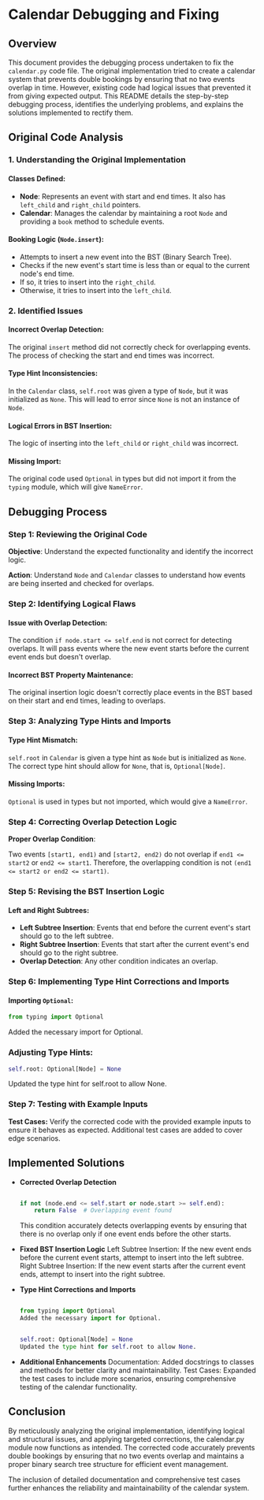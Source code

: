 # Calendar Debugging and Fixing

## Overview

This document provides the debugging process undertaken to fix the `calendar.py` code file. The original implementation tried to create a calendar system that prevents double bookings by ensuring that no two events overlap in time. However, existing code had logical issues that prevented it from giving expected output. This README details the step-by-step debugging process, identifies the underlying problems, and explains the solutions implemented to rectify them.

## Original Code Analysis

### 1. Understanding the Original Implementation

#### Classes Defined:

- **Node**: Represents an event with start and end times. It also has `left_child` and `right_child` pointers.
- **Calendar**: Manages the calendar by maintaining a root `Node` and providing a `book` method to schedule events.

#### Booking Logic (`Node.insert`):

- Attempts to insert a new event into the BST (Binary Search Tree).
- Checks if the new event's start time is less than or equal to the current node's end time.
- If so, it tries to insert into the `right_child`.
- Otherwise, it tries to insert into the `left_child`.

### 2. Identified Issues

#### Incorrect Overlap Detection:

The original `insert` method did not correctly check for overlapping events. The process of checking the start and end times was incorrect.

#### Type Hint Inconsistencies:

In the `Calendar` class, `self.root` was given a type of `Node`, but it was initialized as `None`. This will lead to error since `None` is not an instance of `Node`.

#### Logical Errors in BST Insertion:

The logic of inserting into the `left_child` or `right_child` was incorrect.

#### Missing Import:

The original code used `Optional` in types but did not import it from the `typing` module, which will give `NameError`.

## Debugging Process

### Step 1: Reviewing the Original Code

**Objective**: Understand the expected functionality and identify the incorrect logic.

**Action**: Understand `Node` and `Calendar` classes to understand how events are being inserted and checked for overlaps.

### Step 2: Identifying Logical Flaws

#### Issue with Overlap Detection:

The condition `if node.start <= self.end` is not correct for detecting overlaps. It will pass events where the new event starts before the current event ends but doesn't overlap.

#### Incorrect BST Property Maintenance:

The original insertion logic doesn't correctly place events in the BST based on their start and end times, leading to overlaps.

### Step 3: Analyzing Type Hints and Imports

#### Type Hint Mismatch:

`self.root` in `Calendar` is given a type hint as `Node` but is initialized as `None`. The correct type hint should allow for `None`, that is, `Optional[Node]`.

#### Missing Imports:

`Optional` is used in types but not imported, which would give a `NameError`.

### Step 4: Correcting Overlap Detection Logic

**Proper Overlap Condition**:

Two events `[start1, end1)` and `[start2, end2)` do not overlap if `end1 <= start2` or `end2 <= start1`. Therefore, the overlapping condition is not `(end1 <= start2 or end2 <= start1)`.

### Step 5: Revising the BST Insertion Logic

#### Left and Right Subtrees:

- **Left Subtree Insertion**: Events that end before the current event's start should go to the left subtree.
- **Right Subtree Insertion**: Events that start after the current event's end should go to the right subtree.
- **Overlap Detection**: Any other condition indicates an overlap.

### Step 6: Implementing Type Hint Corrections and Imports

#### Importing `Optional`:

```python
from typing import Optional
```
Added the necessary import for Optional.

### Adjusting Type Hints:
```python
self.root: Optional[Node] = None
```
Updated the type hint for self.root to allow None.

### Step 7: Testing with Example Inputs
**Test Cases:**
Verify the corrected code with the provided example inputs to ensure it behaves as expected.
Additional test cases are added to cover edge scenarios.
## Implemented Solutions
- **Corrected Overlap Detection**
    ```python
    
    if not (node.end <= self.start or node.start >= self.end):
        return False  # Overlapping event found
    ```
    This condition accurately detects overlapping events by ensuring that there is no overlap only if one event ends before the other starts.

- **Fixed BST Insertion Logic**
    Left Subtree Insertion: If the new event ends before the current event starts, attempt to insert into the left subtree.
    Right Subtree Insertion: If the new event starts after the current event ends, attempt to insert into the right subtree.
- **Type Hint Corrections and Imports**
    ```python
    
    from typing import Optional
    Added the necessary import for Optional.
    ```

    ```python
    
    self.root: Optional[Node] = None
    Updated the type hint for self.root to allow None.
    ```

- **Additional Enhancements**
    Documentation: Added docstrings to classes and methods for better clarity and maintainability.
    Test Cases: Expanded the test cases to include more scenarios, ensuring comprehensive testing of the calendar functionality.
## Conclusion
By meticulously analyzing the original implementation, identifying logical and structural issues, and applying targeted corrections, the calendar.py module now functions as intended. The corrected code accurately prevents double bookings by ensuring that no two events overlap and maintains a proper binary search tree structure for efficient event management.

The inclusion of detailed documentation and comprehensive test cases further enhances the reliability and maintainability of the calendar system.





